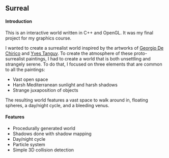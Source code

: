 Surreal
-------

#### Introduction

This is an interactive world written in C++ and OpenGL. It was my final project for my graphics course.

I wanted to create a surrealist world inspired by the artworks of [Georgio De Chirico](http://en.wikipedia.org/wiki/Giorgio_de_Chirico) and [Yves Tanguy](http://en.wikipedia.org/wiki/Yves_Tanguy). To create the atmosphere of these proto-surrealist paintings, I had to create a world that is both unsettling and strangely serene. To do that, I focused on three elements that are common to all the paintings:

* Vast open space
* Harsh Mediterranean sunlight and harsh shadows
* Strange juxaposition of objects

The resulting world features a vast space to walk around in, floating spheres, a day/night cycle, and a bleeding venus.

#### Features

* Procedurally generated world
* Shadows done with shadow mapping
* Day/night cycle
* Particle system
* Simple 3D collision detection
